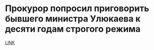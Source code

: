 # Прокурор попросил приговорить бывшего министра Улюкаева к десяти годам строгого режима



[LINK](https://varlamov.ru/2685115.html)